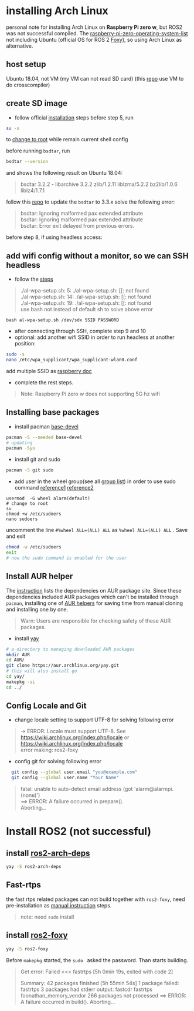 # installing Arch Linux
personal note for installing Arch Linux on **Raspberry Pi zero w**, but ROS2 was not successful compiled.
The [raspberry-pi-zero-operating-system-list](https://www.kodifiretvstick.com/raspberry-pi-zero-operating-system-list/)  not including Ubuntu (official OS for ROS 2 [Foxy](https://docs.ros.org/en/foxy/Installation/Ubuntu-Development-Setup.html)), so using Arch Linux as alternative.
## host setup
Ubuntu 18.04, not VM (my VM can not read SD card) 
(this [repo](https://github.com/austinstig/ros2-raspberry-pi-zero-w) use VM to do crosscompiler) 
## create SD image
* follow official [installation](https://archlinuxarm.org/platforms/armv6/raspberry-pi) steps
before step 5, run
```sh
su -s
```
to [change to root](https://askubuntu.com/questions/617850/changing-from-user-to-superuser) while remain current shell config

before running `bsdtar`, run
```sh
bsdtar --version
```
and shows the following result on Ubuntu 18.04:
>bsdtar 3.2.2 - libarchive 3.2.2 zlib/1.2.11 liblzma/5.2.2 bz2lib/1.0.6 liblz4/1.7.1

follow this [repo](https://github.com/helotism/helotism/issues/8) to update the `bsdtar` to 3.3.x solve the following error:
>bsdtar: Ignoring malformed pax extended attribute </br>
>bsdtar: Ignoring malformed pax extended attribute </br>
>bsdtar: Error exit delayed from previous errors. </br>

before step 8, if using headless access:
## add wifi config without a monitor, so we can SSH headless
* follow the [steps](https://ladvien.com/installing-arch-linux-raspberry-pi-zero-w/)
> ./al-wpa-setup.sh: 5: ./al-wpa-setup.sh: [[: not found </br>
> ./al-wpa-setup.sh: 14: ./al-wpa-setup.sh: [[: not found </br>
> ./al-wpa-setup.sh: 19: ./al-wpa-setup.sh: [[: not found </br>
use bash not instead of default sh to solve above error
```
bash al-wpa-setup.sh /dev/sdx SSID PASSWORD
```
* after connecting through SSH, complete step 9 and 10
* optional: add another wifi SSID in order to run headless at another position:
```sh
sudo -s
nano /etc/wpa_supplicant/wpa_supplicant-wlan0.conf
```
add multiple SSID as [raspberry doc](https://www.raspberrypi.org/documentation/configuration/wireless/wireless-cli.md)
* complete the rest steps.
> Note: Raspberry Pi zero w does not supporting 5G hz wifi
## Installing base packages
* install pacman [base-devel](https://wiki.archlinux.org/title/Arch_User_Repository#Getting_started)
```sh
pacman -S --needed base-devel
# updating
pacman -Syu
```
* install git and sudo
```sh
pacman -S git sudo
```
* add user in the wheel group(see all [group list](https://wiki.archlinux.org/title/users_and_groups)) in order to use sudo command
[reference1](https://linoxide.com/add-user-to-sudoers-or-sudo-group-arch-linux/)
[reference2](https://www.gushiciku.cn/pl/g4ZU/zh-tw)
```
usermod  -G wheel alarm(default)
# change to root
su
chmod +w /etc/sudoers
nano sudoers
```
uncomment the line `#%wheel ALL=(ALL) ALL` as `%wheel ALL=(ALL) ALL` . Save and exit
```sh
chmod -w /etc/sudoers
exit 
# now the sudo command is enabled for the user
```
## Install AUR helper
The [instruction](https://wiki.archlinux.org/index.php/ROS#ROS_2) lists the dependencies on AUR package site.
Since these dependencies included AUR packages which can't be installed through `pacman`, installing one of [AUR helpers](https://wiki.archlinux.org/title/AUR_helpers) for saving time from manual cloning and installing one by one. 
> Warn: Users are responsible for checking safety of these AUR packages.
* install [yay](https://aur.archlinux.org/packages/yay/)
```sh
# a directory to managing downloaded AUR packages
mkdir AUR
cd AUR/
git clone https://aur.archlinux.org/yay.git
# this will also install go
cd yay/
makepkg -si
cd ../
```
## Config Locale and Git 
* change locale setting to support UTF-8 for solving following error
>   -> ERROR: Locale must support UTF-8. See https://wiki.archlinux.org/index.php/locale or https://wiki.archlinux.org/index.php/locale </br>
> error making: ros2-foxy
* config git for solving following error
```sh
  git config --global user.email "you@example.com"
  git config --global user.name "Your Name"
```
> fatal: unable to auto-detect email address (got 'alarm@alarmpi.(none)') </br>
> ==> ERROR: A failure occurred in prepare(). </br>
>    Aborting... 
# Install ROS2 (not successful)
## install [ros2-arch-deps](https://aur.archlinux.org/packages/ros2-arch-deps/)
```sh
yay -S ros2-arch-deps
```
## Fast-rtps 
the fast rtps related packages can not build together with `ros2-foxy`, need pre-installation as [manual instruction](https://fast-rtps.docs.eprosima.com/en/v2.0.0/installation/sources/sources.html#manual-installation) steps.
> note: need `sudo` install
## install [ros2-foxy](https://aur.archlinux.org/packages/ros2-foxy/)
```sh
yay -S ros2-foxy
```
Before `makepkg` started, the `sudo ` asked the password. Than starts building.
>Get error:
>Failed   <<< fastrtps [5h 0min 19s, exited with code 2]
>                                             
>Summary: 42 packages finished [5h 55min 54s]
>  1 package failed: fastrtps
>  3 packages had stderr output: fastcdr fastrtps foonathan_memory_vendor
>  266 packages not processed
>==> ERROR: A failure occurred in build().
>    Aborting...